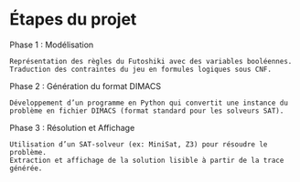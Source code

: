 # Étapes du projet
Phase 1 : Modélisation

    Représentation des règles du Futoshiki avec des variables booléennes.
    Traduction des contraintes du jeu en formules logiques sous CNF.

Phase 2 : Génération du format DIMACS

    Développement d’un programme en Python qui convertit une instance du problème en fichier DIMACS (format standard pour les solveurs SAT).

Phase 3 : Résolution et Affichage

    Utilisation d’un SAT-solveur (ex: MiniSat, Z3) pour résoudre le problème.
    Extraction et affichage de la solution lisible à partir de la trace générée.
